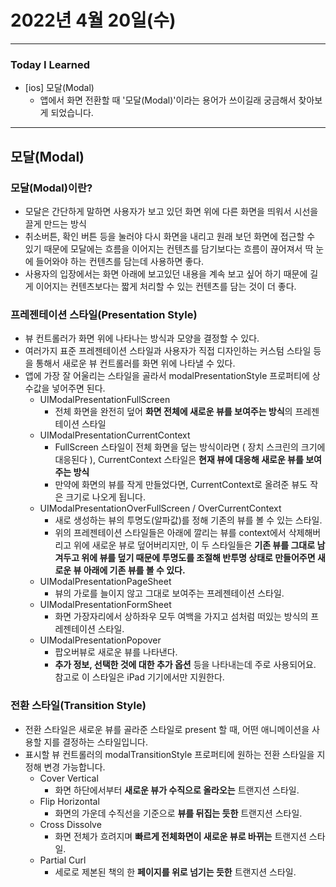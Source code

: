 # 2022년 4월 20일(수)

---

### Today I Learned

- [ios] 모달(Modal)
  - 앱에서 화면 전환할 때 '모달(Modal)'이라는 용어가 쓰이길래 궁금해서 찾아보게 되었습니다.

---

## 모달(Modal)

### 모달(Modal)이란?

- 모달은 간단하게 말하면 사용자가 보고 있던 화면 위에 다른 화면을 띄워서 시선을 끌게 만드는 방식
- 취소버튼, 확인 버튼 등을 눌러야 다시 화면을 내리고 원래 보던 화면에 접근할 수 있기 때문에 모달에는 흐름을 이어지는 컨텐츠를 담기보다는 흐름이 끊어져서 딱 눈에 들어와야 하는 컨텐츠를 담는데 사용하면 좋다.
- 사용자의 입장에서는 화면 아래에 보고있던 내용을 계속 보고 싶어 하기 때문에 길게 이어지는 컨텐츠보다는 짧게 처리할 수 있는 컨텐츠를 담는 것이 더 좋다.

### 프레젠테이션 스타일(Presentation Style)

- 뷰 컨트롤러가 화면 위에 나타나는 방식과 모양을 결정할 수 있다.
- 여러가지 표준 프레젠테이션 스타일과 사용자가 직접 디자인하는 커스텀 스타일 등을 통해서 새로운 뷰 컨트롤러를 화면 위에 나타낼 수 있다.
- 앱에 가장 잘 어울리는 스타일을 골라서 modalPresentationStyle 프로퍼티에 상수값을 넣어주면 된다.
  - UIModalPresentationFullScreen 
    - 전체 화면을 완전히 덮어 **화면 전체에 새로운 뷰를 보여주는 방식**의 프레젠테이션 스타일
  - UIModalPresentationCurrentContext 
    - FullScreen 스타일이 전체 화면을 덮는 방식이라면 ( 장치 스크린의 크기에 대응된다 ), CurrentContext 스타일은 **현재 뷰에 대응해 새로운 뷰를 보여주는 방식**
    - 만약에 화면의 뷰를 작게 만들었다면, CurrentContext로 올려준 뷰도 작은 크기로 나오게 됩니다.
  - UIModalPresentationOverFullScreen / OverCurrentContext 
    - 새로 생성하는 뷰의 투명도(알파값)를 정해 기존의 뷰를 볼 수 있는 스타일.
    - 위의 프레젠테이션 스타일들은 아래에 깔리는 뷰를 context에서 삭제해버리고 위에 새로운 뷰로 덮어버리지만, 이 두 스타일들은 **기존 뷰를 그대로 남겨두고 위에 뷰를 덮기 때문에 투명도를 조절해 반투명 상태로 만들어주면 새로운 뷰 아래에 기존 뷰를 볼 수 있다.**
  - UIModalPresentationPageSheet
    - 뷰의 가로를 늘이지 않고 그대로 보여주는 프레젠테이션 스타일.
  - UIModalPresentationFormSheet
    - 화면 가장자리에서 상하좌우 모두 여백을 가지고 섬처럼 떠있는 방식의 프레젠테이션 스타일.
  - UIModalPresentationPopover
    - 팝오버뷰로 새로운 뷰를 나타낸다.
    - **추가 정보, 선택한 것에 대한 추가 옵션** 등을 나타내는데 주로 사용되어요. 참고로 이 스타일은 iPad 기기에서만 지원한다.

### 전환 스타일(Transition Style)

- 전환 스타일은 새로운 뷰를 골라준 스타일로 present 할 때, 어떤 애니메이션을 사용할 지를 결정하는 스타일입니다.
- 표시할 뷰 컨트롤러의 modalTransitionStyle 프로퍼티에 원하는 전환 스타일을 지정해 변경 가능합니다.
  - Cover Vertical 
    - 화면 하단에서부터 **새로운 뷰가 수직으로 올라오는** 트랜지션 스타일.
  - Flip Horizontal 
    - 화면의 가운데 수직선을 기준으로 **뷰를 뒤집는 듯한** 트랜지션 스타일.
  - Cross Dissolve
    - 화면 전체가 흐려지며 **빠르게 전체화면이 새로운 뷰로 바뀌는** 트랜지션 스타일.
  - Partial Curl 
    - 세로로 제본된 책의 한 **페이지를 위로 넘기는 듯한** 트랜지션 스타일.



